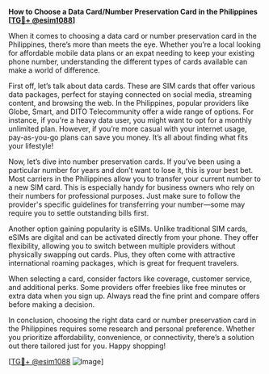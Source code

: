 **How to Choose a Data Card/Number Preservation Card in the Philippines [[TG💪+ @esim1088](https://t.me/s/esim1088)]**

When it comes to choosing a data card or number preservation card in the Philippines, there’s more than meets the eye. Whether you’re a local looking for affordable mobile data plans or an expat needing to keep your existing phone number, understanding the different types of cards available can make a world of difference.

First off, let’s talk about data cards. These are SIM cards that offer various data packages, perfect for staying connected on social media, streaming content, and browsing the web. In the Philippines, popular providers like Globe, Smart, and DITO Telecommunity offer a wide range of options. For instance, if you're a heavy data user, you might want to opt for a monthly unlimited plan. However, if you’re more casual with your internet usage, pay-as-you-go plans can save you money. It’s all about finding what fits your lifestyle!

Now, let’s dive into number preservation cards. If you’ve been using a particular number for years and don’t want to lose it, this is your best bet. Most carriers in the Philippines allow you to transfer your current number to a new SIM card. This is especially handy for business owners who rely on their numbers for professional purposes. Just make sure to follow the provider's specific guidelines for transferring your number—some may require you to settle outstanding bills first.

Another option gaining popularity is eSIMs. Unlike traditional SIM cards, eSIMs are digital and can be activated directly from your phone. They offer flexibility, allowing you to switch between multiple providers without physically swapping out cards. Plus, they often come with attractive international roaming packages, which is great for frequent travelers.

When selecting a card, consider factors like coverage, customer service, and additional perks. Some providers offer freebies like free minutes or extra data when you sign up. Always read the fine print and compare offers before making a decision.

In conclusion, choosing the right data card or number preservation card in the Philippines requires some research and personal preference. Whether you prioritize affordability, convenience, or connectivity, there’s a solution out there tailored just for you. Happy shopping!

[[TG💪+ @esim1088](https://t.me/s/esim1088) ![Image](https://i.postimg.cc/Y0z9fWf4/image.png)]